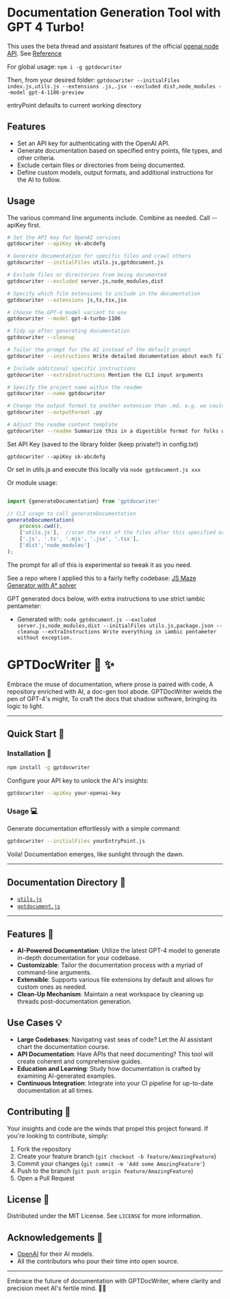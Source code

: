 # Documentation Generation Tool with GPT 4 Turbo!

This uses the beta thread and assistant features of the official [openai node API](https://github.com/openai/openai-node). See [Reference](https://platform.openai.com/docs/api-reference/assistants)

For global usage:
`npm i -g gptdocwriter`

Then, from your desired folder:
`gptdocwriter --initialFiles index.js,utils.js --extensions .js,.jsx --excluded dist,node_modules --model gpt-4-1106-preview`

entryPoint defaults to current working directory

## Features

- Set an API key for authenticating with the OpenAI API.
- Generate documentation based on specified entry points, file types, and other criteria.
- Exclude certain files or directories from being documented.
- Define custom models, output formats, and additional instructions for the AI to follow.

## Usage

The various command line arguments include. Combine as needed. Call --apiKey first.

```bash
# Set the API key for OpenAI services
gptdocwriter --apiKey sk-abcdefg

# Generate documentation for specific files and crawl others
gptdocwriter --initialFiles utils.js,gptdocument.js

# Exclude files or directories from being documented
gptdocwriter --excluded server.js,node_modules,dist

# Specify which file extensions to include in the documentation
gptdocwriter --extensions js,ts,tsx,jsx

# Choose the GPT-4 model variant to use
gptdocwriter --model gpt-4-turbo-1106

# Tidy up after generating documentation
gptdocwriter --cleanup

# Tailor the prompt for the AI instead of the default prompt
gptdocwriter --instructions Write detailed documentation about each file

# Include additional specific instructions
gptdocwriter --extraInstructions Mention the CLI input arguments

# Specify the project name within the readme
gptdocwriter --name gptdocwriter

# Change the output format to another extension than .md, e.g. we could transpose files from one programming language to another 
gptdocwriter --outputFormat .py

# Adjust the readme content template
gptdocwriter --readme Summarize this in a digestible format for folks who got a D in English
```

Set API Key (saved to the library folder (keep private!!) in config.txt)

`gptdocwriter --apiKey sk-abcdefg`

Or set in utils.js and execute this locally via `node gptdocument.js xxx`

Or module usage:
```js 

import {generateDocumentation} from 'gptdocwriter'

// CLI usage to call generateDocumentation
generateDocumentation(
    process.cwd(), 
    ['utils.js'],  //scan the rest of the files after this specified order is completed
    ['.js', '.ts', '.mjs', '.jsx', '.tsx'], 
    ['dist','node_modules']
);

```

The prompt for all of this is experimental so tweak it as you need.

See a repo where I applied this to a fairly hefty codebase: [JS Maze Generator with A* solver](https://github.com/joshbrew/JS-Maze-Generator-with-A-Star-Solver/tree/main/documentation)

GPT generated docs below, with extra instructions to use strict iambic pentameter:

- Generated with: `node gptdocument.js --excluded server.js,node_modules,dist --initialFiles utils.js,package.json --cleanup --extraInstructions Write everything in iambic pentameter without exception.`

# GPTDocWriter :bookmark_tabs: :sparkles:

Embrace the muse of documentation, where prose is paired with code,
A repository enriched with AI, a doc-gen tool abode.
GPTDocWriter wields the pen of GPT-4's might,
To craft the docs that shadow software, bringing its logic to light.

---

## Quick Start :rocket:

### Installation :wrench:

```bash
npm install -g gptdocwriter
```

Configure your API key to unlock the AI's insights:

```bash
gptdocwriter --apiKey your-openai-key
```

### Usage :computer:

Generate documentation effortlessly with a simple command:

```bash
gptdocwriter --initialFiles yourEntryPoint.js
```

Voila! Documentation emerges, like sunlight through the dawn.

---

## Documentation Directory :file_folder:

- [`utils.js`](./documentation/utils.js.md)
- [`gptdocument.js`](./documentation/gptdocument.js.md)

---

## Features :star2:

- **AI-Powered Documentation**: Utilize the latest GPT-4 model to generate in-depth documentation for your codebase.
- **Customizable**: Tailor the documentation process with a myriad of command-line arguments.
- **Extensible**: Supports various file extensions by default and allows for custom ones as needed.
- **Clean-Up Mechanism**: Maintain a neat workspace by cleaning up threads post-documentation generation.

## Use Cases :bulb:

- **Large Codebases**: Navigating vast seas of code? Let the AI assistant chart the documentation course.
- **API Documentation**: Have APIs that need documenting? This tool will create coherent and comprehensive guides.
- **Education and Learning**: Study how documentation is crafted by examining AI-generated examples.
- **Continuous Integration**: Integrate into your CI pipeline for up-to-date documentation at all times.

## Contributing :handshake:

Your insights and code are the winds that propel this project forward. If you're looking to contribute, simply:

1. Fork the repository
2. Create your feature branch (`git checkout -b feature/AmazingFeature`)
3. Commit your changes (`git commit -m 'Add some AmazingFeature'`)
4. Push to the branch (`git push origin feature/AmazingFeature`)
5. Open a Pull Request

## License :page_with_curl:

Distributed under the MIT License. See `LICENSE` for more information.

## Acknowledgements :clap:

- [OpenAI](https://openai.com/) for their AI models.
- All the contributors who pour their time into open source.

---

Embrace the future of documentation with GPTDocWriter, where clarity and precision meet AI's fertile mind. 📜✨
